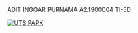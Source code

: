 ADIT INGGAR PURNAMA
A2.1900004
TI-5D

[![UTS PAPK](https://res.cloudinary.com/marcomontalbano/image/upload/v1637571658/video_to_markdown/images/google-drive--11EJhRcp3_YUmE6Nvl52dBWvIQzCoQOJ0-c05b58ac6eb4c4700831b2b3070cd403.jpg)](https://drive.google.com/file/d/11EJhRcp3_YUmE6Nvl52dBWvIQzCoQOJ0/view?usp=sharing "UTS PAPK")